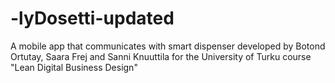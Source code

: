 # -lyDosetti-updated
A mobile app that communicates with smart dispenser developed by Botond Ortutay, Saara Frej and Sanni Knuuttila for the University of Turku course "Lean Digital Business Design"
